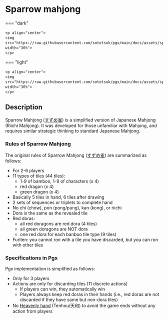 # Sparrow mahjong

=== "dark" 

    <p align="center">
    <img src="https://raw.githubusercontent.com/sotetsuk/pgx/main/docs/assets/sparrow_mahjong_dark.svg" width="30%">
    </p>

=== "light" 

    <p align="center">
    <img src="https://raw.githubusercontent.com/sotetsuk/pgx/main/docs/assets/sparrow_mahjong_light.svg" width="30%">
    </p>

## Description

Sparrow Mahjong ([すずめ雀](https://sugorokuya.jp/p/suzume-jong)) is a simplified version of Japanese Mahjong (Riichi Mahjong).
It was developed for those unfamiliar with Mahjong,
and requires similar strategic thinking to standard Japanese Mahjong.


### Rules of Sparrow Mahjong

<!---
すずめ雀のルールの概略は以下のようなものです。

  * 2-6人用
  * 牌はソウズと發中のみの11種44枚
  * 手牌は基本5枚、ツモ直後6枚
  * 順子か刻子を2つ完成で手牌完成
  * チーポンカンリーチはなし
  * ドラは表示牌がそのままドラ
  * 中はすべて赤ドラ、發は赤ドラなし、各牌ひとつ赤ドラがある
  * フリテンは自分が捨てた牌はあがれないが、他の牌ではあがれる
--->

The original rules of Sparrow Mahjong ([すずめ雀](https://sugorokuya.jp/p/suzume-jong)) are summarized as follows:

* For 2-6 players
* 11 types of tiles (44 tiles): 
    * 1-9 of bamboo, 1-9 of characters (x 4)
    * red dragon (x 4)
    * green dragon (x 4)
* Basically 5 tiles in hand, 6 tiles after drawing
* 2 sets of sequences or triplets to complete hand
* No chi (chow), pon (pong/pung), kan (kong), or riichi
* Dora is the same as the revealed tile
* Red doras: 
    * all red doragons are red dora (4 tiles)
    * all green doragons are NOT dora
    * one red dora for each banboo tile type (9 tiles)
* Furiten: you cannot *ron* with a tile you have discarded, but you can ron with other tiles

### Specifications in Pgx

Pgx implementation is simplified as follows:

* Only for 3 players
* Actions are only for discarding tiles (11 discrete actions)
  * If players can win, they automatically win
  * Players always keep red doras in their hands (i.e., red doras are not discarded if they have same but non-dora tiles)
* No [Heavenly hand](https://riichi.wiki/Tenhou_and_chiihou) (Tenhou/天和) to avoid the game ends without any action from players